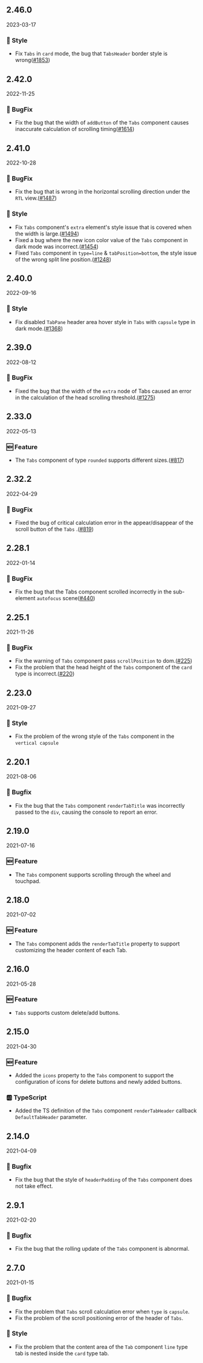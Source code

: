 ## 2.46.0

2023-03-17

### 💅 Style

- Fix `Tabs` in `card` mode, the bug that `TabsHeader` border style is wrong([#1853](https://github.com/arco-design/arco-design/pull/1853))

## 2.42.0

2022-11-25

### 🐛 BugFix

- Fix the bug that the width of `addButton` of the `Tabs` component causes inaccurate calculation of scrolling timing([#1614](https://github.com/arco-design/arco-design/pull/1614))

## 2.41.0

2022-10-28

### 🐛 BugFix

- Fix the bug that is wrong in the horizontal scrolling direction under the `RTL` view.([#1487](https://github.com/arco-design/arco-design/pull/1487))

### 💅 Style

- Fix `Tabs` component's `extra` element's style issue that is covered when the width is large.([#1494](https://github.com/arco-design/arco-design/pull/1494))
- Fixed a bug where the new icon color value of the `Tabs` component in dark mode was incorrect.([#1454](https://github.com/arco-design/arco-design/pull/1454))
- Fixed `Tabs` component in `type=line` & `tabPosition=bottom`, the style issue of the wrong split line position.([#1248](https://github.com/arco-design/arco-design/pull/1248))

## 2.40.0

2022-09-16

### 💅 Style

- Fix disabled `TabPane` header area hover style in `Tabs` with `capsule` type in dark mode.([#1368](https://github.com/arco-design/arco-design/pull/1368))

## 2.39.0

2022-08-12

### 🐛 BugFix

- Fixed the bug that the width of the `extra` node of Tabs caused an error in the calculation of the head scrolling threshold.([#1275](https://github.com/arco-design/arco-design/pull/1275))

## 2.33.0

2022-05-13

### 🆕 Feature

- The `Tabs` component of type `rounded` supports different sizes.([#817](https://github.com/arco-design/arco-design/pull/817))

## 2.32.2

2022-04-29

### 🐛 BugFix

- Fixed the bug of critical calculation error in the appear/disappear of the scroll button of the `Tabs` .([#819](https://github.com/arco-design/arco-design/pull/819))

## 2.28.1

2022-01-14

### 🐛 BugFix

- Fix the bug that the Tabs component scrolled incorrectly in the sub-element `autofocus` scene([#440](https://github.com/arco-design/arco-design/pull/440))

## 2.25.1

2021-11-26

### 🐛 BugFix

- Fix the warning of `Tabs` component pass `scrollPosition` to dom.([#225](https://github.com/arco-design/arco-design/pull/225))
- Fix the problem that the head height of the `Tabs` component of the `card` type is incorrect.([#220](https://github.com/arco-design/arco-design/pull/220))

## 2.23.0

2021-09-27

### 💅 Style

- Fix the problem of the wrong style of the `Tabs` component in the `vertical capsule`

## 2.20.1

2021-08-06

### 🐛 Bugfix

- Fix the bug that the `Tabs` component `renderTabTitle` was incorrectly passed to the `div`, causing the console to report an error.

## 2.19.0

2021-07-16

### 🆕 Feature

- The `Tabs` component supports scrolling through the wheel and touchpad.

## 2.18.0

2021-07-02

### 🆕 Feature

- The `Tabs` component adds the `renderTabTitle` property to support customizing the header content of each Tab.



## 2.16.0

2021-05-28

### 🆕 Feature

- `Tabs` supports custom delete/add buttons.

## 2.15.0

2021-04-30

### 🆕 Feature

- Added the `icons` property to the `Tabs` component to support the configuration of icons for delete buttons and newly added buttons.

### 🆎 TypeScript

- Added the TS definition of the `Tabs` component `renderTabHeader` callback `DefaultTabHeader` parameter.

## 2.14.0

2021-04-09

### 🐛 Bugfix

- Fix the bug that the style of `headerPadding` of the `Tabs` component does not take effect.

## 2.9.1

2021-02-20

### 🐛 Bugfix

- Fix the bug that the rolling update of the `Tabs` component is abnormal.

## 2.7.0

2021-01-15

### 🐛 Bugfix

- Fix the problem that `Tabs` scroll calculation error when `type` is `capsule`.
- Fix the problem of the scroll positioning error of the header of `Tabs`.

### 💅 Style

- Fix the problem that the content area of the `Tab` component `line` type tab is nested inside the `card` type tab.


